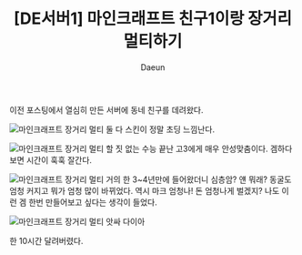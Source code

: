 ﻿---
layout: post
title: '[DE서버1] 마인크래프트 친구1이랑 장거리 멀티하기'
subheading: 내가 만든 야생서버에서 게임하기
author: Daeun
categories: Game
banner:
tags: 마인크래프트 minecraft 야생서버 마인크래프트장거리멀티

---
이전 포스팅에서 열심히 만든 서버에 동네 친구를 데려왔다.

![마인크래프트 장거리 멀티](https://user-images.githubusercontent.com/79370538/213457503-b2c86c69-4848-4c61-ad56-7cc5e25c8516.png)
둘 다 스킨이 정말 초딩 느낌난다.

![마인크래프트 장거리 멀티](https://user-images.githubusercontent.com/79370538/213457440-7913b3cc-2309-401e-a42e-92cf07a74bc5.png)
할 짓 없는 수능 끝난 고3에게 매우 안성맞춤이다. 겜하다보면 시간이 훅훅 잘간다.
 
![마인크래프트 장거리 멀티](https://user-images.githubusercontent.com/79370538/213457525-6a6087bd-6729-49fa-9865-ab11557b55b2.png)
거의 한 3~4년만에 들어왔더니 심층암? 얜 뭐래? 동굴도 엄청 커지고 뭐가 엄청 많이 바뀌었다. 역시 마크 엄청나! 돈 엄청나게 벌겠지? 나도 이런 겜 한번 만들어보고 싶다는 생각이 들었다. 

![마인크래프트 장거리 멀티](https://user-images.githubusercontent.com/79370538/213457538-7e98073e-50a4-4db7-baaa-db69735bd3c9.png)
앗싸 다이아

한 10시간 달려버렸다.
